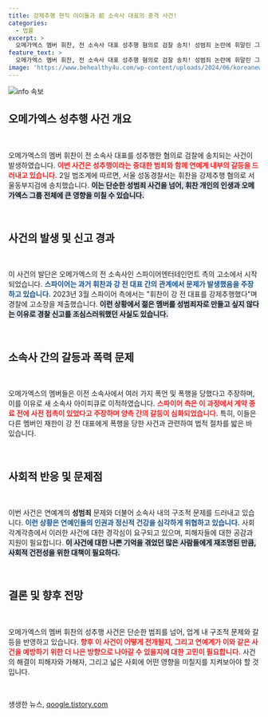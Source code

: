```yaml
---
title: 강제추행 현직 아이돌과 前 소속사 대표의 충격 사건!
categories:
  - 법률
excerpt: >
  오메가엑스 멤버 휘찬, 전 소속사 대표 성추행 혐의로 검찰 송치! 성범죄 논란에 휘말린 그룹의 갈등과 관련 사건이 انت화되고 있다. 클릭해서 숨겨진 진실을 확인하세요!
feature_text: >
  오메가엑스 멤버 휘찬, 전 소속사 대표 성추행 혐의로 검찰 송치! 성범죄 논란에 휘말린 그룹의 갈등과 관련 사건이 انت화되고 있다. 클릭해서 숨겨진 진실을 확인하세요!
image: 'https://www.behealthy4u.com/wp-content/uploads/2024/06/koreanews.jpg'
---
```


<p><img src="https://www.behealthy4u.com/wp-content/uploads/2024/06/koreanews.jpg" alt="info 속보" /></p>

<h2 data-ke-size="size26">오메가엑스 성추행 사건 개요</h2>

<p data-ke-size="size16">&nbsp;</p>

<p>오메가엑스의 멤버 휘찬이 전 소속사 대표를 성추행한 혐의로 검찰에 송치되는 사건이 발생하였습니다. <b><span style="color: #ee2323;">이번 사건은 성추행이라는 중대한 범죄와 함께 연예계 내부의 갈등을 드러내고 있습니다.</span></b> 2일 법조계에 따르면, 서울 성동경찰서는 휘찬을 강제추행 혐의로 서울동부지검에 송치했습니다. <b><span style="background-color: #21538527;">이는 단순한 성범죄 사건을 넘어, 휘찬 개인의 인생과 오메가엑스 그룹 전체에 큰 영향을 미칠 수 있습니다.</span></b></p>

<p data-ke-size="size16">&nbsp;</p>

<h2 data-ke-size="size26">사건의 발생 및 신고 경과</h2>

<p data-ke-size="size16">&nbsp;</p>

<p>이 사건의 발단은 오메가엑스의 전 소속사인 스파이어엔터테인먼트 측의 고소에서 시작되었습니다. <b><span style="color: #1a5490;">스파이어는 과거 휘찬과 강 전 대표 간의 관계에서 문제가 발생했음을 주장하고 있습니다.</span></b> 2023년 3월 스파이어 측에서는 "휘찬이 강 전 대표를 강제추행했다"며 경찰에 고소장을 제출했습니다. <b><span style="background-color: #21538527;">이런 상황에서 젊은 멤버를 성범죄자로 만들고 싶지 않다는 이유로 경찰 신고를 조심스러워했던 사실도 있습니다.</span></b></p>

<p data-ke-size="size16">&nbsp;</p>

<h2 data-ke-size="size26">소속사 간의 갈등과 폭력 문제</h2>

<p data-ke-size="size16">&nbsp;</p>

<p>오메가엑스의 멤버들은 이전 소속사에서 여러 가지 폭언 및 폭행을 당했다고 주장하며, 이를 이유로 새 소속사 아이피큐로 이적하였습니다. <b><span style="color: #ee2323;">스파이어 측은 이 과정에서 계약 종료 전에 사전 접촉이 있었다고 주장하며 양측 간의 갈등이 심화되었습니다.</span></b> 특히, 이들은 다른 멤버인 재한이 강 전 대표에게 폭행을 당한 사건과 관련하여 법적 절차를 밟은 바 있습니다.</p>

<p data-ke-size="size16">&nbsp;</p>

<h2 data-ke-size="size26">사회적 반응 및 문제점</h2>

<p data-ke-size="size16">&nbsp;</p>

<p>이번 사건은 연예계의 <strong>성범죄</strong> 문제와 더불어 소속사 내의 구조적 문제를 드러내고 있습니다. <b><span style="color: #1a5490;">이런 상황은 연예인들의 인권과 정신적 건강을 심각하게 위협하고 있습니다.</span></b> 사회 각계각층에서 이러한 사건에 대한 경각심이 요구되고 있으며, 피해자들에 대한 공감과 지원이 필요합니다. <b><span style="background-color: #21538527;">이 사건에 대한 나쁜 기억을 겪었던 많은 사람들에게 재조명된 만큼, 사회적 건전성을 위한 대책이 필요하다.</span></b></p>

<p data-ke-size="size16">&nbsp;</p>

<h2 data-ke-size="size26">결론 및 향후 전망</h2>

<p data-ke-size="size16">&nbsp;</p>

<p>오메가엑스의 멤버 휘찬의 성추행 사건은 단순한 범죄를 넘어, 업계 내 구조적 문제와 갈등을 반영하고 있습니다. <b><span style="color: #ee2323;">향후 이 사건이 어떻게 전개될지, 그리고 연예계가 이와 같은 사건을 예방하기 위한 더 나은 방향으로 나아갈 수 있을지에 대한 고민이 필요합니다.</span></b> 사건의 해결이 피해자와 가해자, 그리고 넓은 사회에 어떤 영향을 미칠지를 지켜보아야 할 것입니다.</p>

<p data-ke-size="size16">&nbsp;</p>
생생한 뉴스, <a href="https://qoogle.tistory.com" rel="dofollow">qoogle.tistory.com</a>


